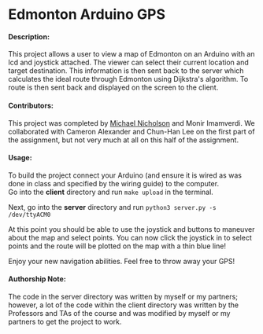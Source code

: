 # Edmonton Arduino GPS

#### Description:  
This project allows a user to view a map of Edmonton on an Arduino with an lcd and joystick attached. The viewer can select their current location and target destination. This information is then sent back to the server which calculates the ideal route through Edmonton using Dijkstra's algorithm. To route is then sent back and displayed on the screen to the client.

#### Contributors:
This project was completed by [Michael Nicholson](https://github.com/mjnichol) and Monir Imamverdi. We collaborated with Cameron Alexander and Chun-Han Lee on the first part of the assignment, but not very much at all on this half of the assignment.

#### Usage:
To build the project connect your Arduino (and ensure it is wired as was done in class and specified by the wiring guide) to the computer.  
Go into the **client** directory and run `make upload` in the terminal.

Next, go into the **server** directory and run `python3 server.py -s /dev/ttyACM0`  

At this point you should be able to use the joystick and buttons to maneuver about the map and select points. You can now click the joystick in to select points and the route will be plotted on the map with a thin blue line!

Enjoy your new navigation abilities. Feel free to throw away your GPS! 

#### Authorship Note:

The code in the server directory was written by myself or my partners; however, a lot of the code within the client directory was written by the Professors and TAs of the course and was modified by myself or my partners to get the project to work.
